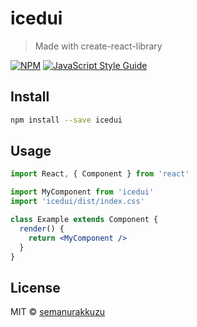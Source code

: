 # icedui

> Made with create-react-library

[![NPM](https://img.shields.io/npm/v/icedui.svg)](https://www.npmjs.com/package/icedui) [![JavaScript Style Guide](https://img.shields.io/badge/code_style-standard-brightgreen.svg)](https://standardjs.com)

## Install

```bash
npm install --save icedui
```

## Usage

```jsx
import React, { Component } from 'react'

import MyComponent from 'icedui'
import 'icedui/dist/index.css'

class Example extends Component {
  render() {
    return <MyComponent />
  }
}
```

## License

MIT © [semanurakkuzu](https://github.com/semanurakkuzu)
